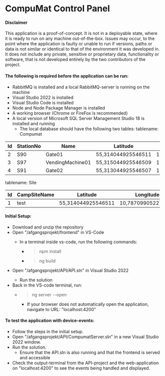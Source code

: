 # CompuMat Control Panel

#### Disclaimer
This application is a proof-of-concept. It is not in a deployable state, where it is ready to run on any machine out-of-the-box. 
Issues may occur, to the point where the application is faulty or unable to run 
if versions, paths or data is not similar or identical to that of the environment it was developed in.
It does not include any private, sensitive or proprietary data, functionality or software, that is not developed entirely by the two contributors of the project.

#### The following is required before the application can be run:
* RabbitMQ is installed and a local RabbitMQ-server is running on the machine
* Visual Studio 2022 is installed
* Visual Studio Code is installed
* Node and Node Package Manager is installed
* A working browser (Chrome or FireFox is recommended)
* A local version of Microsoft SQL Server Management Studio 18 is installed and running
  * The local database should have the following two tables:
  tablename: Compumat
  
| Id |  StationNo  | Name             | Latitude            | Longitude           | Type | Status  |
| -- | ----------- | ---------------- | ------------------- | ------------------- |----- | ------- |
| 2  |     S90     | Gate01           | 55,314044925546511  | 10,787099052273176  | 2    | ok      |
| 3  |     S97     | VendingMachine01 | 55,315044925546509  | 10,787099052273176  | 1    | error   |
| 4  |     S91     | Gate02           | 55,313044925546507  | 10,787099052273176  | 2    | offline |
  
  tablename: Site
  
| Id |  CampSiteName  | Latitude        | Longitude           |
| -- | ----------- | ------------------ | ------------------- | 
| 1  | test        | 55,314044925546511 | 10,787099052273176  |

#### Initial Setup:
* Download and unzip the repository
* Open "<local-path>/afgangsprojekt/frontend" in VS-Code
  * In a terminal inside vs-code, run the following commands:
    * > npm install
    * > ng build
* Open "<local-path>/afgangsprojekt/API/API.sln" in Visual Studio 2022
  * Run the solution
* Back in the VS-code terminal, run:
  * > ng server --open
    * If your browser does not automatically open the application, navigate to URL: "localhost:4200"

#### To test the application with device-events:
* Follow the steps in the initial setup.
* Open "<local-path>/afgangsprojekt/API/CompumatServer.sln" in a new Visual Studio 2022 window.
* Run the solution.
  * Ensure that the API.sln is also running and that the frontend is served and accessible
* Check the output-terminal from the API-project and the web-application on "localhost:4200" to see the events being handled and displayed.
